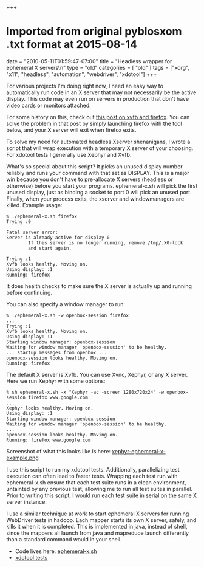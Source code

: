 +++
# Imported from original pyblosxom .txt format at 2015-08-14
date = "2010-05-11T01:59:47-07:00"
title = "Headless wrapper for ephemeral X servers\n"
type = "old"
categories = [ "old" ]
tags = ["xorg", "x11", "headless", "automation", "webdriver", "xdotool"]
+++

For various projects I'm doing right now, I need an easy way to automatically
run code in an X server that may not necessarily be the active display. This code
may even run on servers in production that don't have video cards or monitors
attached.

For some history on this, check out <a
href="/blog/geekery/xvfb-firefox.html">this post on xvfb and firefox</a>. You
can solve the problem in that post by simply launching firefox with the tool
below, and your X server will exit when firefox exits.

To solve my need for automated headless Xserver shenanigans, I wrote a script
that will wrap execution with a temporary X server of your choosing. For
xdotool tests I generally use Xephyr and Xvfb.

What's so special about this script? It picks an unused display number
reliably and runs your command with that set as DISPLAY. This is a major win
because you don't have to pre-allocate X servers (headless or otherwise) before
you start your programs. ephemeral-x.sh will pick the first unused display,
just as binding a socket to port 0 will pick an unused port. Finally, when your process
exits, the xserver and windowmanagers are killed. Example usage:

```
% ./ephemeral-x.sh firefox
Trying :0

Fatal server error:
Server is already active for display 0
        If this server is no longer running, remove /tmp/.X0-lock
        and start again.

Trying :1
Xvfb looks healthy. Moving on.
Using display: :1
Running: firefox
```

It does health checks to make sure the X server is actually up and running
before continuing.

You can also specify a window manager to run:

```
% ./ephemeral-x.sh -w openbox-session firefox
...
Trying :1
Xvfb looks healthy. Moving on.
Using display: :1
Starting window manager: openbox-session
Waiting for window manager 'openbox-session' to be healthy.
... startup messages from openbox ...
openbox-session looks healthy. Moving on.
Running: firefox
```

The default X server is Xvfb. You can use Xvnc, Xephyr, or any X server. Here
we run Xephyr with some options:

```
% sh ephemeral-x.sh -x "Xephyr -ac -screen 1280x720x24" -w openbox-session firefox www.google.com
...
Xephyr looks healthy. Moving on.
Using display: :1
Starting window manager: openbox-session
Waiting for window manager 'openbox-session' to be healthy.
...
openbox-session looks healthy. Moving on.
Running: firefox www.google.com
```

Screenshot of what this looks like is here: 
[xephyr-ephemeral-x-example.png](/files/blogposts/20100511/xephyr-ephemeral-x-example.png)

I use this script to run my xdotool tests. Additionally, parallelizing test
execution can often lead to faster tests. Wrapping each test run with
ephemeral-x.sh ensure that each test suite runs in a clean environment,
untainted by any previous test, allowing me to run all test suites in parallel.
Prior to writing this script, I would run each test suite in serial on the same
X server instance.

I use a similar technique at work to start ephemeral X servers for running
WebDriver tests in hadoop. Each mapper starts its own X server, safely, and
kills it when it is completed. This is implemented in java, instead of shell,
since the mappers all launch from java and mapreduce launch differently than a
standard command would in your shell.

* Code lives here: [ephemeral-x.sh](https://github.com/jordansissel/xdotool/blob/master/t/ephemeral-x.sh)
* [xdotool tests](https://github.com/jordansissel/xdotool/blob/master/t)

